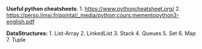 **Useful python cheatsheets**:
        1. https://www.pythoncheatsheet.org/
        2. https://perso.limsi.fr/pointal/_media/python:cours:mementopython3-english.pdf
        
        
**DataStructures:**
        1. List-Array
        2. LinkedList
        3. Stack
        4. Queues
        5. Set
        6. Map
        7. Tuple
        

 
  
